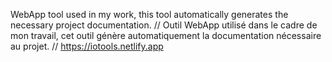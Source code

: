 WebApp tool used in my work, this tool automatically generates the necessary project documentation.
//
Outil WebApp utilisé dans le cadre de mon travail, cet outil génère automatiquement la documentation nécessaire au projet.
//
https://iotools.netlify.app
